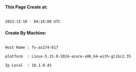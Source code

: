 
   
#### This Page Create at:

```bash

2022-12-18 - 04:16:00 UTC

```

#### Create By Machine:

```bash

Host Name : fv-az174-617

platform  : Linux-5.15.0-1024-azure-x86_64-with-glibc2.35

Ip Local  : 10.1.0.45

```

